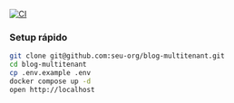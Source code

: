 [![CI](https://github.com/marcosrenatodev/blog-multitenant/actions/workflows/ci.yml/badge.svg)](https://github.com/marcosrenatodev/blog-multitenant/actions/workflows/ci.yml)
### Setup rápido

```bash
git clone git@github.com:seu-org/blog-multitenant.git
cd blog-multitenant
cp .env.example .env
docker compose up -d
open http://localhost
